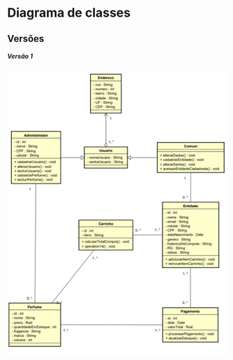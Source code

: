 # Diagrama de classes

## Versões

##### *Versão 1*
![Diagrama de Classes](imgs/diagrama%20perfumaria%201.png)

